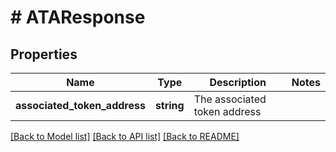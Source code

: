 # # ATAResponse

## Properties

Name | Type | Description | Notes
------------ | ------------- | ------------- | -------------
**associated_token_address** | **string** | The associated token address |

[[Back to Model list]](../../README.md#models) [[Back to API list]](../../README.md#endpoints) [[Back to README]](../../README.md)
